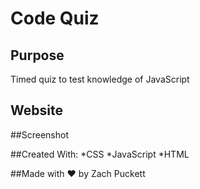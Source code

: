 # Code Quiz

## Purpose
Timed quiz to test knowledge of JavaScript

## Website


##Screenshot


##Created With:
*CSS
*JavaScript
*HTML

##Made with :heart: by Zach Puckett

